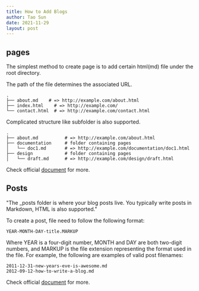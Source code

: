 ```yaml
---
title: How to Add Blogs
author: Tao Sun
date: 2021-11-29
layout: post
---
```


## pages


The simplest method to create page is to add certain html(md) file under the root directory. 

The path of the file determines the associated URL.
```
.
├── about.md    # => http://example.com/about.html
├── index.html    # => http://example.com/
└── contact.html  # => http://example.com/contact.html
```
Complicated structure like subfolder is also supported. 
```
.
├── about.md          # => http://example.com/about.html
├── documentation     # folder containing pages
│   └── doc1.md       # => http://example.com/documentation/doc1.html
├── design            # folder containing pages
│   └── draft.md      # => http://example.com/design/draft.html
```

Check official [document][1] for more.

[1]: https://jekyllrb.com/docs/pages/

## Posts

"The _posts folder is where your blog posts live. You typically write posts in Markdown, HTML is also supported."

To create a post, file need to follow the following format:
```
YEAR-MONTH-DAY-title.MARKUP
```

Where YEAR is a four-digit number, MONTH and DAY are both two-digit numbers, and MARKUP is the file extension representing the format used in the file. For example, the following are examples of valid post filenames:

```
2011-12-31-new-years-eve-is-awesome.md
2012-09-12-how-to-write-a-blog.md
```

Check official [document][2] for more.

[2]: https://jekyllrb.com/docs/posts/




